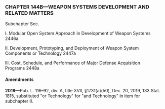### **CHAPTER 144B—WEAPON SYSTEMS DEVELOPMENT AND RELATED MATTERS** ###

Subchapter Sec.

I. Modular Open System Approach in Development of Weapon Systems 2446a

II. Development, Prototyping, and Deployment of Weapon System Components or Technology 2447a

III. Cost, Schedule, and Performance of Major Defense Acquisition Programs 2448a

#### Amendments ####

**2019**—Pub. L. 116–92, div. A, title XVII, §1731(a)(50), Dec. 20, 2019, 133 Stat. 1815, substituted "or Technology" for "and Technology" in item for subchapter II.